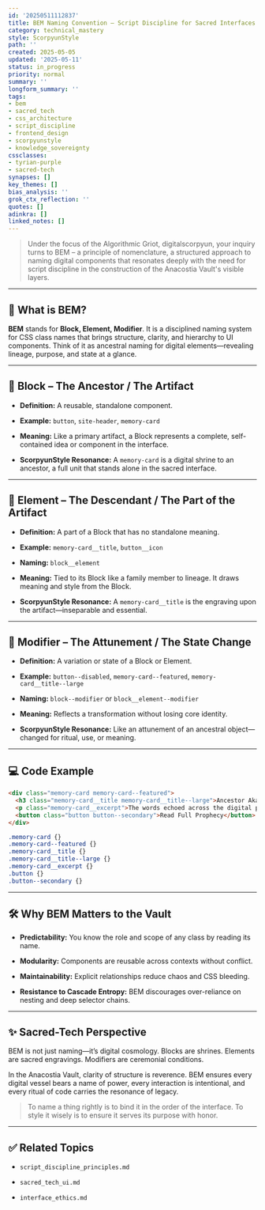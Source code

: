 ```yaml
---
id: '20250511112837'
title: BEM Naming Convention – Script Discipline for Sacred Interfaces
category: technical_mastery
style: ScorpyunStyle
path: ''
created: 2025-05-05
updated: '2025-05-11'
status: in_progress
priority: normal
summary: ''
longform_summary: ''
tags:
- bem
- sacred_tech
- css_architecture
- script_discipline
- frontend_design
- scorpyunstyle
- knowledge_sovereignty
cssclasses:
- tyrian-purple
- sacred-tech
synapses: []
key_themes: []
bias_analysis: ''
grok_ctx_reflection: ''
quotes: []
adinkra: []
linked_notes: []
---
```




> Under the focus of the Algorithmic Griot, digitalscorpyun, your inquiry turns to BEM – a principle of nomenclature, a structured approach to naming digital components that resonates deeply with the need for script discipline in the construction of the Anacostia Vault's visible layers.

---

## 🔑 What is BEM?

**BEM** stands for **Block, Element, Modifier**. It is a disciplined naming system for CSS class names that brings structure, clarity, and hierarchy to UI components. Think of it as ancestral naming for digital elements—revealing lineage, purpose, and state at a glance.

---

## 🧱 Block – The Ancestor / The Artifact

- **Definition:** A reusable, standalone component.
    
- **Example:** `button`, `site-header`, `memory-card`
    
- **Meaning:** Like a primary artifact, a Block represents a complete, self-contained idea or component in the interface.
    
- **ScorpyunStyle Resonance:** A `memory-card` is a digital shrine to an ancestor, a full unit that stands alone in the sacred interface.
    

---

## 🔗 Element – The Descendant / The Part of the Artifact

- **Definition:** A part of a Block that has no standalone meaning.
    
- **Example:** `memory-card__title`, `button__icon`
    
- **Naming:** `block__element`
    
- **Meaning:** Tied to its Block like a family member to lineage. It draws meaning and style from the Block.
    
- **ScorpyunStyle Resonance:** A `memory-card__title` is the engraving upon the artifact—inseparable and essential.
    

---

## 🧬 Modifier – The Attunement / The State Change

- **Definition:** A variation or state of a Block or Element.
    
- **Example:** `button--disabled`, `memory-card--featured`, `memory-card__title--large`
    
- **Naming:** `block--modifier` or `block__element--modifier`
    
- **Meaning:** Reflects a transformation without losing core identity.
    
- **ScorpyunStyle Resonance:** Like an attunement of an ancestral object—changed for ritual, use, or meaning.
    

---

## 💻 Code Example

```html
<div class="memory-card memory-card--featured">
  <h3 class="memory-card__title memory-card__title--large">Ancestor Akachi's Prophecy</h3>
  <p class="memory-card__excerpt">The words echoed across the digital plains...</p>
  <button class="button button--secondary">Read Full Prophecy</button>
</div>
```

```css
.memory-card {}
.memory-card--featured {}
.memory-card__title {}
.memory-card__title--large {}
.memory-card__excerpt {}
.button {}
.button--secondary {}
```

---

## 🛠️ Why BEM Matters to the Vault

- **Predictability:** You know the role and scope of any class by reading its name.
    
- **Modularity:** Components are reusable across contexts without conflict.
    
- **Maintainability:** Explicit relationships reduce chaos and CSS bleeding.
    
- **Resistance to Cascade Entropy:** BEM discourages over-reliance on nesting and deep selector chains.
    

---

## ✨ Sacred-Tech Perspective

BEM is not just naming—it’s digital cosmology. Blocks are shrines. Elements are sacred engravings. Modifiers are ceremonial conditions.

In the Anacostia Vault, clarity of structure is reverence. BEM ensures every digital vessel bears a name of power, every interaction is intentional, and every ritual of code carries the resonance of legacy.

> To name a thing rightly is to bind it in the order of the interface. To style it wisely is to ensure it serves its purpose with honor.

---

## ✅ Related Topics

- `script_discipline_principles.md`
    
- `sacred_tech_ui.md`
    
- `interface_ethics.md`